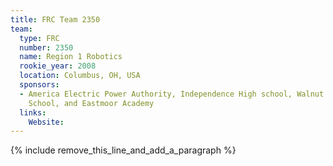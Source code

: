 ```yaml
---
title: FRC Team 2350
team:
  type: FRC
  number: 2350
  name: Region 1 Robotics
  rookie_year: 2008
  location: Columbus, OH, USA
  sponsors:
  - America Electric Power Authority, Independence High school, Walnut Ridge High
    School, and Eastmoor Academy
  links:
    Website:
---
```


{% include remove_this_line_and_add_a_paragraph %}